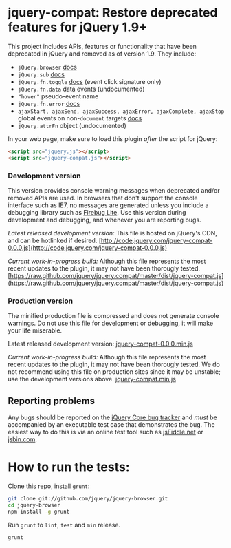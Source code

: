 # jquery-compat: Restore deprecated features for jQuery 1.9+

This project includes APIs, features or functionality that have been deprecated in jQuery and removed as of version 1.9. They include:

* `jQuery.browser` [docs](http://api.jquery.com/jquery.browser)
* `jQuery.sub` [docs](http://api.jquery.com/jquery.sub)
* `jQuery.fn.toggle` [docs](http://api.jquery.com/toggle-event/) (event click signature only)
* `jQuery.fn.data` data events (undocumented)
* `"hover"` pseudo-event name []()
* `jQuery.fn.error` [docs]()
* `ajaxStart, ajaxSend, ajaxSuccess, ajaxError, ajaxComplete, ajaxStop` global events on non-`document` targets [docs]()
* `jQuery.attrFn` object (undocumented)

In your web page, make sure to load this plugin *after* the script for jQuery:

```html
<script src="jquery.js"></script>
<script src="jquery-compat.js"></script>
```

### Development version

This version provides console warning messages when deprecated and/or removed APIs are used. In browsers that don't support the console interface such as IE7, no messages are generated unless you include a debugging library such as [Firebug Lite](https://getfirebug.com/firebuglite). Use this version during development and debugging, and whenever you are reporting bugs.

*Latest released development version:* This file is hosted on jQuery's CDN, and can be hotlinked if desired.
[http://code.jquery.com/jquery-compat-0.0.0.js](http://code.jquery.com/jquery-compat-0.0.0.js)

*Current work-in-progress build:* Although this file represents the most recent updates to the plugin, it may not have been thorougly tested.
[https://raw.github.com/jquery/jquery.compat/master/dist/jquery-compat.js](https://raw.github.com/jquery/jquery.compat/master/dist/jquery-compat.js)

### Production version

The minified production file is compressed and does not generate console warnings.  Do not use this file for development or debugging, it will make your life miserable.

Latest released development version: 
[jquery-compat-0.0.0.min.js](http://code.jquery.com/jquery-compat-0.0.0.js)

*Current work-in-progress build:* Although this file represents the most recent updates to the plugin, it may not have been thorougly tested. We do not recommend using this file on production sites since it may be unstable; use the development versions above.
[jquery-compat.min.js](https://raw.github.com/jquery/jquery.compat/master/dist/jquery-compat.min.js)

## Reporting problems

Any bugs should be reported on the [jQuery Core bug tracker](http://bugs.jquery.com) and *must* be accompanied by an executable test case that demonstrates the bug. The easiest way to do this is via an online test tool such as [jsFiddle.net](http://jsFiddle.net) or [jsbin.com](http://jsbin.com).


How to run the tests:
====================================================
Clone this repo, install `grunt`:

```sh
git clone git://github.com/jquery/jquery-browser.git
cd jquery-browser
npm install -g grunt
```

Run `grunt` to `lint`, `test` and `min` release.

```sh
grunt
```

